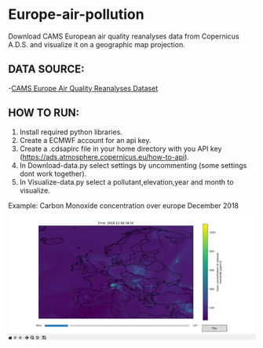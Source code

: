 # Europe-air-pollution
Download CAMS European air quality reanalyses data from Copernicus A.D.S. and visualize it on a geographic map projection.

## DATA SOURCE:
-[CAMS Europe Air Quality Reanalyses Dataset](https://ads.atmosphere.copernicus.eu/datasets/cams-europe-air-quality-reanalyses?tab=download)

## HOW TO RUN:
1. Install required python libraries.
2. Create a ECMWF account for an api key.
3. Create a .cdsapirc file in your home directory with you API key (https://ads.atmosphere.copernicus.eu/how-to-api).
4. In Download-data.py select settings by uncommenting (some settings dont work together).
5. In Visualize-data.py select a pollutant,elevation,year and month to visualize.

Example: Carbon Monoxide concentration over europe December 2018
![example map](images/example_map.png)
